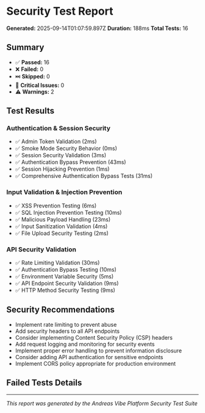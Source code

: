 
# Security Test Report

**Generated:** 2025-09-14T01:07:59.897Z
**Duration:** 188ms
**Total Tests:** 16

## Summary

- ✅ **Passed:** 16
- ❌ **Failed:** 0
- ⏭️ **Skipped:** 0
- 🚨 **Critical Issues:** 0
- ⚠️ **Warnings:** 2

## Test Results

### Authentication & Session Security
- ✅ Admin Token Validation (2ms)
- ✅ Smoke Mode Security Behavior (0ms)
- ✅ Session Security Validation (3ms)
- ✅ Authentication Bypass Prevention (43ms)
- ✅ Session Hijacking Prevention (1ms)
- ✅ Comprehensive Authentication Bypass Tests (31ms)

### Input Validation & Injection Prevention
- ✅ XSS Prevention Testing (6ms)
- ✅ SQL Injection Prevention Testing (10ms)
- ✅ Malicious Payload Handling (23ms)
- ✅ Input Sanitization Validation (4ms)
- ✅ File Upload Security Testing (2ms)

### API Security Validation
- ✅ Rate Limiting Validation (30ms)
- ✅ Authentication Bypass Testing (10ms)
- ✅ Environment Variable Security (5ms)
- ✅ API Endpoint Security Validation (9ms)
- ✅ HTTP Method Security Testing (9ms)

## Security Recommendations

- Implement rate limiting to prevent abuse
- Add security headers to all API endpoints
- Consider implementing Content Security Policy (CSP) headers
- Add request logging and monitoring for security events
- Implement proper error handling to prevent information disclosure
- Consider adding API authentication for sensitive endpoints
- Implement CORS policy appropriate for production environment

## Failed Tests Details



---
*This report was generated by the Andreas Vibe Platform Security Test Suite*
